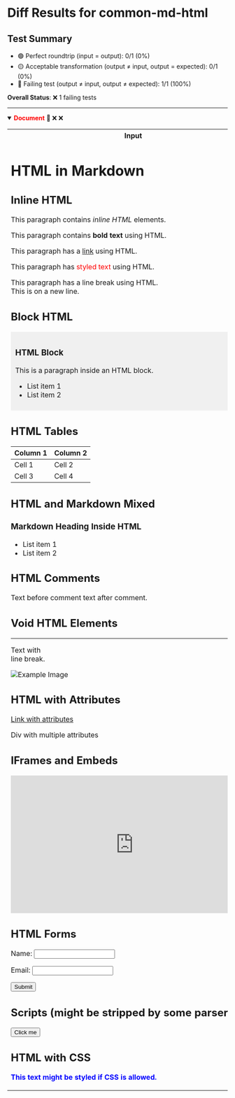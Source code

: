 # Diff Results for common-md-html

## Test Summary

- 🟢 Perfect roundtrip (input = output): 0/1 (0%)
- 🟡 Acceptable transformation (output ≠ input, output = expected): 0/1 (0%)
- 🔴 Failing test (output ≠ input, output ≠ expected): 1/1 (100%)

**Overall Status**: ❌ 1 failing tests

---

<details open>
<summary><span style="color:red; font-weight:bold;">Document</span> 🔴 <span title="Input = Output?">❌</span> <span title="Visual match?">❌</span></summary>

<table>
<tr>
<th style="width: 50%">Input</th>
<th style="width: 50%">Actual Output</th>
</tr>
<tr>
<td>

# HTML in Markdown

<!--
TEST REASONING:
HTML embedded in Markdown must be preserved exactly as written.
HTML tags, attributes, and indentation are all semantically significant and 
any changes could break functionality. The test verifies the serializer's
ability to maintain 100% fidelity with HTML content. Unlike other Markdown
elements, no normalization should occur with HTML.
-->

## Inline HTML

This paragraph contains <em>inline HTML</em> elements.

This paragraph contains <strong>bold text</strong> using HTML.

This paragraph has a <a href="https://example.com">link</a> using HTML.

This paragraph has <span style="color: red;">styled text</span> using HTML.

This paragraph has a line break using HTML.<br>This is on a new line.

## Block HTML

<div style="background-color: #f0f0f0; padding: 10px;">
  <h3>HTML Block</h3>
  <p>This is a paragraph inside an HTML block.</p>
  <ul>
    <li>List item 1</li>
    <li>List item 2</li>
  </ul>
</div>

## HTML Tables

<table>
  <thead>
    <tr>
      <th>Column 1</th>
      <th>Column 2</th>
    </tr>
  </thead>
  <tbody>
    <tr>
      <td>Cell 1</td>
      <td>Cell 2</td>
    </tr>
    <tr>
      <td>Cell 3</td>
      <td>Cell 4</td>
    </tr>
  </tbody>
</table>

## HTML and Markdown Mixed

<div>
  
### Markdown Heading Inside HTML

- List item 1
- List item 2

</div>

## HTML Comments

<!-- This is an HTML comment that shouldn't be visible in the rendered output -->

Text before comment <!-- Inline comment --> text after comment.

## Void HTML Elements

<hr>

Text with <br> line break.

<img src="https://example.com/image.jpg" alt="Example Image">

## HTML with Attributes

<a href="https://example.com" title="Example Website" target="_blank" rel="noopener noreferrer">Link with attributes</a>

<div id="unique-id" class="custom-class" data-custom="value">
  Div with multiple attributes
</div>

## IFrames and Embeds

<iframe width="560" height="315" src="https://www.youtube.com/embed/dQw4w9WgXcQ" frameborder="0" allow="accelerometer; autoplay; clipboard-write; encrypted-media; gyroscope; picture-in-picture" allowfullscreen></iframe>

## HTML Forms

<form action="/submit" method="post">
  <label for="name">Name:</label>
  <input type="text" id="name" name="name"><br>
  
  <label for="email">Email:</label>
  <input type="email" id="email" name="email"><br>
  
  <input type="submit" value="Submit">
</form>

## Scripts (might be stripped by some parsers)

<script>
  function sayHello() {
    alert('Hello, world!');
  }
</script>

<button onclick="sayHello()">Click me</button>

## HTML with CSS

<style>
  .custom-text {
    color: blue;
    font-weight: bold;
  }
</style>

<p class="custom-text">This text might be styled if CSS is allowed.</p>

</td>
<td>

# HTML in Markdown<!--
TEST REASONING:
HTML embedded in Markdown must be preserved exactly as written.
HTML tags, attributes, and indentation are all semantically significant and 
any changes could break functionality. The test verifies the serializer's
ability to maintain 100% fidelity with HTML content. Unlike other Markdown
elements, no normalization should occur with HTML.
\-->## Inline HTMLThis paragraph contains \<em>inline HTML\</em> elements.This paragraph contains \<strong>bold text\</strong> using HTML.This paragraph has a \<a href="https://example.com">link\</a> using HTML.This paragraph has \<span style="color: red;">styled text\</span> using HTML.This paragraph has a line break using HTML.
This is on a new line.## Block HTML<div style="background-color: #f0f0f0; padding: 10px;">
  \<h3>HTML Block</h3>
  \<p>This is a paragraph inside an HTML block.</p>
  \<ul>
    \<li>List item 1</li>
    \<li>List item 2</li>
  \</ul>
\</div>## HTML Tables<table>
  \<thead>
    \<tr>
      \<th>Column 1</th>
      \<th>Column 2</th>
    \</tr>
  \</thead>
  \<tbody>
    \<tr>
      \<td>Cell 1</td>
      \<td>Cell 2</td>
    \</tr>
    \<tr>
      \<td>Cell 3</td>
      \<td>Cell 4</td>
    \</tr>
  \</tbody>
\</table>## HTML and Markdown Mixed<div>### Markdown Heading Inside HTML- List item 1

- List item 2</div>## HTML Comments<!-- This is an HTML comment that shouldn't be visible in the rendered output -->Text before comment \<!-- Inline comment --> text after comment.## Void HTML Elements<hr>Text with&#x20;
&#x20;line break.<img src="https://example.com/image.jpg" alt="Example Image">## HTML with Attributes\<a href="https://example.com" title="Example Website" target="\_blank" rel="noopener noreferrer">Link with attributes\</a><div id="unique-id" class="custom-class" data-custom="value">
  Div with multiple attributes
\</div>## IFrames and Embeds<iframe width="560" height="315" src="https://www.youtube.com/embed/dQw4w9WgXcQ" frameborder="0" allow="accelerometer; autoplay; clipboard-write; encrypted-media; gyroscope; picture-in-picture" allowfullscreen></iframe>## HTML Forms<form action="/submit" method="post">
  \<label for="name">Name:</label>
  \<input type="text" id="name" name="name">
\<label for="email">Email:\</label>
\<input type="email" id="email" name="email">
  \<input type="submit" value="Submit">
\</form>## Scripts (might be stripped by some parsers)<script>
  function sayHello() {
    alert('Hello, world!');
  }
\</script>\<button onclick="sayHello()">Click me\</button>## HTML with CSS<style>
  .custom-text {
    color: blue;
    font-weight: bold;
  }
\</style><p class="custom-text">This text might be styled if CSS is allowed.</p>


</td>
</tr>
<tr>
<td>

<pre><code># HTML in Markdown

&lt;!--
TEST REASONING:
HTML embedded in Markdown must be preserved exactly as written.
HTML tags, attributes, and indentation are all semantically significant and 
any changes could break functionality. The test verifies the serializer&#039;s
ability to maintain 100% fidelity with HTML content. Unlike other Markdown
elements, no normalization should occur with HTML.
--&gt;

## Inline HTML

This paragraph contains &lt;em&gt;inline HTML&lt;/em&gt; elements.

This paragraph contains &lt;strong&gt;bold text&lt;/strong&gt; using HTML.

This paragraph has a &lt;a href=&quot;https://example.com&quot;&gt;link&lt;/a&gt; using HTML.

This paragraph has &lt;span style=&quot;color: red;&quot;&gt;styled text&lt;/span&gt; using HTML.

This paragraph has a line break using HTML.&lt;br&gt;This is on a new line.

## Block HTML

&lt;div style=&quot;background-color: #f0f0f0; padding: 10px;&quot;&gt;
  &lt;h3&gt;HTML Block&lt;/h3&gt;
  &lt;p&gt;This is a paragraph inside an HTML block.&lt;/p&gt;
  &lt;ul&gt;
    &lt;li&gt;List item 1&lt;/li&gt;
    &lt;li&gt;List item 2&lt;/li&gt;
  &lt;/ul&gt;
&lt;/div&gt;

## HTML Tables

&lt;table&gt;
  &lt;thead&gt;
    &lt;tr&gt;
      &lt;th&gt;Column 1&lt;/th&gt;
      &lt;th&gt;Column 2&lt;/th&gt;
    &lt;/tr&gt;
  &lt;/thead&gt;
  &lt;tbody&gt;
    &lt;tr&gt;
      &lt;td&gt;Cell 1&lt;/td&gt;
      &lt;td&gt;Cell 2&lt;/td&gt;
    &lt;/tr&gt;
    &lt;tr&gt;
      &lt;td&gt;Cell 3&lt;/td&gt;
      &lt;td&gt;Cell 4&lt;/td&gt;
    &lt;/tr&gt;
  &lt;/tbody&gt;
&lt;/table&gt;

## HTML and Markdown Mixed

&lt;div&gt;
  
### Markdown Heading Inside HTML

- List item 1
- List item 2

&lt;/div&gt;

## HTML Comments

&lt;!-- This is an HTML comment that shouldn&#039;t be visible in the rendered output --&gt;

Text before comment &lt;!-- Inline comment --&gt; text after comment.

## Void HTML Elements

&lt;hr&gt;

Text with &lt;br&gt; line break.

&lt;img src=&quot;https://example.com/image.jpg&quot; alt=&quot;Example Image&quot;&gt;

## HTML with Attributes

&lt;a href=&quot;https://example.com&quot; title=&quot;Example Website&quot; target=&quot;_blank&quot; rel=&quot;noopener noreferrer&quot;&gt;Link with attributes&lt;/a&gt;

&lt;div id=&quot;unique-id&quot; class=&quot;custom-class&quot; data-custom=&quot;value&quot;&gt;
  Div with multiple attributes
&lt;/div&gt;

## IFrames and Embeds

&lt;iframe width=&quot;560&quot; height=&quot;315&quot; src=&quot;https://www.youtube.com/embed/dQw4w9WgXcQ&quot; frameborder=&quot;0&quot; allow=&quot;accelerometer; autoplay; clipboard-write; encrypted-media; gyroscope; picture-in-picture&quot; allowfullscreen&gt;&lt;/iframe&gt;

## HTML Forms

&lt;form action=&quot;/submit&quot; method=&quot;post&quot;&gt;
  &lt;label for=&quot;name&quot;&gt;Name:&lt;/label&gt;
  &lt;input type=&quot;text&quot; id=&quot;name&quot; name=&quot;name&quot;&gt;&lt;br&gt;
  
  &lt;label for=&quot;email&quot;&gt;Email:&lt;/label&gt;
  &lt;input type=&quot;email&quot; id=&quot;email&quot; name=&quot;email&quot;&gt;&lt;br&gt;
  
  &lt;input type=&quot;submit&quot; value=&quot;Submit&quot;&gt;
&lt;/form&gt;

## Scripts (might be stripped by some parsers)

&lt;script&gt;
  function sayHello() {
    alert(&#039;Hello, world!&#039;);
  }
&lt;/script&gt;

&lt;button onclick=&quot;sayHello()&quot;&gt;Click me&lt;/button&gt;

## HTML with CSS

&lt;style&gt;
  .custom-text {
    color: blue;
    font-weight: bold;
  }
&lt;/style&gt;

&lt;p class=&quot;custom-text&quot;&gt;This text might be styled if CSS is allowed.&lt;/p&gt;</code></pre>

</td>
<td>

<pre><code># HTML in Markdown&lt;!--
TEST REASONING:
HTML embedded in Markdown must be preserved exactly as written.
HTML tags, attributes, and indentation are all semantically significant and 
any changes could break functionality. The test verifies the serializer&#039;s
ability to maintain 100% fidelity with HTML content. Unlike other Markdown
elements, no normalization should occur with HTML.
\--&gt;## Inline HTMLThis paragraph contains \&lt;em&gt;inline HTML\&lt;/em&gt; elements.This paragraph contains \&lt;strong&gt;bold text\&lt;/strong&gt; using HTML.This paragraph has a \&lt;a href=&quot;https://example.com&quot;&gt;link\&lt;/a&gt; using HTML.This paragraph has \&lt;span style=&quot;color: red;&quot;&gt;styled text\&lt;/span&gt; using HTML.This paragraph has a line break using HTML.
This is on a new line.## Block HTML&lt;div style=&quot;background-color: #f0f0f0; padding: 10px;&quot;&gt;
  \&lt;h3&gt;HTML Block&lt;/h3&gt;
  \&lt;p&gt;This is a paragraph inside an HTML block.&lt;/p&gt;
  \&lt;ul&gt;
    \&lt;li&gt;List item 1&lt;/li&gt;
    \&lt;li&gt;List item 2&lt;/li&gt;
  \&lt;/ul&gt;
\&lt;/div&gt;## HTML Tables&lt;table&gt;
  \&lt;thead&gt;
    \&lt;tr&gt;
      \&lt;th&gt;Column 1&lt;/th&gt;
      \&lt;th&gt;Column 2&lt;/th&gt;
    \&lt;/tr&gt;
  \&lt;/thead&gt;
  \&lt;tbody&gt;
    \&lt;tr&gt;
      \&lt;td&gt;Cell 1&lt;/td&gt;
      \&lt;td&gt;Cell 2&lt;/td&gt;
    \&lt;/tr&gt;
    \&lt;tr&gt;
      \&lt;td&gt;Cell 3&lt;/td&gt;
      \&lt;td&gt;Cell 4&lt;/td&gt;
    \&lt;/tr&gt;
  \&lt;/tbody&gt;
\&lt;/table&gt;## HTML and Markdown Mixed&lt;div&gt;### Markdown Heading Inside HTML- List item 1

- List item 2&lt;/div&gt;## HTML Comments&lt;!-- This is an HTML comment that shouldn&#039;t be visible in the rendered output --&gt;Text before comment \&lt;!-- Inline comment --&gt; text after comment.## Void HTML Elements&lt;hr&gt;Text with&amp;#x20;
&amp;#x20;line break.&lt;img src=&quot;https://example.com/image.jpg&quot; alt=&quot;Example Image&quot;&gt;## HTML with Attributes\&lt;a href=&quot;https://example.com&quot; title=&quot;Example Website&quot; target=&quot;\_blank&quot; rel=&quot;noopener noreferrer&quot;&gt;Link with attributes\&lt;/a&gt;&lt;div id=&quot;unique-id&quot; class=&quot;custom-class&quot; data-custom=&quot;value&quot;&gt;
  Div with multiple attributes
\&lt;/div&gt;## IFrames and Embeds&lt;iframe width=&quot;560&quot; height=&quot;315&quot; src=&quot;https://www.youtube.com/embed/dQw4w9WgXcQ&quot; frameborder=&quot;0&quot; allow=&quot;accelerometer; autoplay; clipboard-write; encrypted-media; gyroscope; picture-in-picture&quot; allowfullscreen&gt;&lt;/iframe&gt;## HTML Forms&lt;form action=&quot;/submit&quot; method=&quot;post&quot;&gt;
  \&lt;label for=&quot;name&quot;&gt;Name:&lt;/label&gt;
  \&lt;input type=&quot;text&quot; id=&quot;name&quot; name=&quot;name&quot;&gt;
\&lt;label for=&quot;email&quot;&gt;Email:\&lt;/label&gt;
\&lt;input type=&quot;email&quot; id=&quot;email&quot; name=&quot;email&quot;&gt;
  \&lt;input type=&quot;submit&quot; value=&quot;Submit&quot;&gt;
\&lt;/form&gt;## Scripts (might be stripped by some parsers)&lt;script&gt;
  function sayHello() {
    alert(&#039;Hello, world!&#039;);
  }
\&lt;/script&gt;\&lt;button onclick=&quot;sayHello()&quot;&gt;Click me\&lt;/button&gt;## HTML with CSS&lt;style&gt;
  .custom-text {
    color: blue;
    font-weight: bold;
  }
\&lt;/style&gt;&lt;p class=&quot;custom-text&quot;&gt;This text might be styled if CSS is allowed.&lt;/p&gt;
</code></pre>

</td>
</tr>
</table>

</details>

